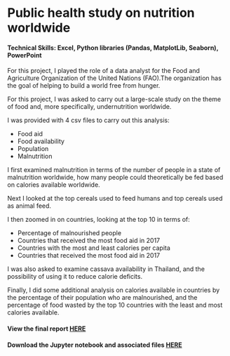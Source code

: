 # Public health study on nutrition worldwide
#### Technical Skills: Excel, Python libraries (Pandas, MatplotLib, Seaborn), PowerPoint

For this project, I played the role of a data analyst for the Food and Agriculture Organization of the United Nations (FAO).The organization has the goal of helping to build a world free from hunger.

For this project, I was asked to carry out a large-scale study on the theme of food and, more specifically, undernutrition worldwide.

I was provided with 4 csv files to carry out this analysis:
- Food aid
- Food availability
- Population
- Malnutrition

I first examined malnutrition in terms of the number of people in a state of malnutrition worldwide, how many people could theoretically be fed based on calories available worldwide.

Next I looked at the top cereals used to feed humans and top cereals used as animal feed.

I then zoomed in on countries, looking at the top 10 in terms of:
- Percentage of malnourished people
- Countries that received the most food aid in 2017
- Countries with the most and least calories per capita
- Countries that received the most food aid in 2017

I was also asked to examine cassava availability in Thailand, and the possibility of using it to reduce calorie deficits.

Finally, I did some additional analysis on calories available in countries by the percentage of their population who are malnourished, and the percentage of food wasted by the top 10 countries with the least and most calories available. 

#### View the final report [HERE](https://flossytoo.github.io/portfolio/Project_4/nutrition.pdf)

#### Download the Jupyter notebook and associated files [HERE](https://flossytoo.github.io/portfolio/Project_4/Jupyter.zip)
